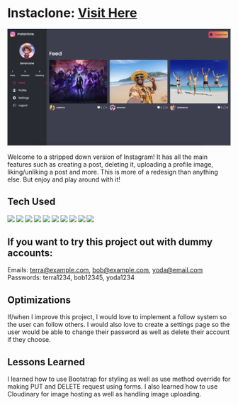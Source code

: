 # Instaclone: <a href="https://instaclone-az03.onrender.com/" target="_blank">Visit Here</a>

<p>
  <img src="https://github.com/Danielle-Higgins/instaclone/blob/main/public/img/preview-img.png">
</p>

Welcome to a stripped down version of Instagram! It has all the main features such as creating a post, deleting it, uploading a profile image, liking/unliking a post and more. This is more of a redesign than anything else. But enjoy and play around with it!

## Tech Used

<p>
  <img src="https://img.shields.io/badge/ejs-%23B4CA65.svg?style=for-the-badge&logo=ejs&logoColor=black">
  <img src="https://img.shields.io/badge/css3-%231572B6.svg?style=for-the-badge&logo=css3&logoColor=white">
  <img src="https://img.shields.io/badge/bootstrap-%238511FA.svg?style=for-the-badge&logo=bootstrap&logoColor=white">
  <img src="https://img.shields.io/badge/javascript-%23323330.svg?style=for-the-badge&logo=javascript&logoColor=%23F7DF1E">
  <img src="https://img.shields.io/badge/node.js-6DA55F?style=for-the-badge&logo=node.js&logoColor=white">
  <img src="https://img.shields.io/badge/NPM-%23CB3837.svg?style=for-the-badge&logo=npm&logoColor=white">
  <img src="https://img.shields.io/badge/express.js-%23404d59.svg?style=for-the-badge&logo=express&logoColor=%2361DAFB">
  <img src="https://img.shields.io/badge/NODEMON-%23323330.svg?style=for-the-badge&logo=nodemon&logoColor=%BBDEAD">
  <img src="https://img.shields.io/badge/MongoDB-%234ea94b.svg?style=for-the-badge&logo=mongodb&logoColor=white">
  <img src="https://img.shields.io/badge/Render-%46E3B7.svg?style=for-the-badge&logo=render&logoColor=white">
</p>

## If you want to try this project out with dummy accounts:

Emails: terra@example.com, bob@example.com, yoda@email.com
<br>
Passwords: terra1234, bob12345, yoda1234

## Optimizations

If/when I improve this project, I would love to implement a follow system so the user can follow others. I would also love to create a settings page so the user would be able to change their password as well as delete their account if they choose.

## Lessons Learned

I learned how to use Bootstrap for styling as well as use method override for making PUT and DELETE request using forms. I also learned how to use Cloudinary for image hosting as well as handling image uploading.
